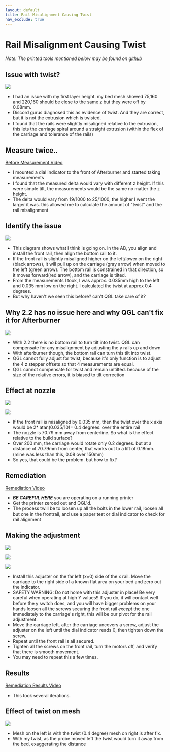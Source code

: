 ```yaml
---
layout: default
title: Rail Misalignment Causing Twist
nav_exclude: true
---
```


# Rail Misalignment Causing Twist

_Note:  The printed tools mentioned below may be found on [github](https://github.com/VoronDesign/VoronUsers/tree/master/printer_mods/Badnoob/Rail_Alignment)_

## Issue with twist?

![](./images/rail_misalignment_mesh_before.jpg)

- I had an issue with my first layer height. my bed mesh showed 75,160 and 220,160 should be close to the same z but they were off by 0.08mm.
- Discord gurus diagnosed this as evidence of twist. And they are correct, but it is not the extrusion which is twisted.
- I found that the rails were slightly misaligned relative to the extrusion, this lets the carriage spiral around a straight extrusion (within the flex of the carriage and tolerance of the rails)

## Measure twice..

[Before Measurement Video](./images/rail_misalignment_measure_before.mp4?raw=true)

- I mounted a dial indicator to the front of Afterburner and started taking measurements
- I found that the measured delta would vary with different z height. If this were simple tilt, the measurements would be the same no matter the z height.
- The delta would vary from 19/1000 to 25/1000, the higher I went the larger it was. this allowed me to calculate the amount of "twist" and the rail misalignment

## Identify the issue

![](./images/rail_misalignment_head_twist.jpg)

- This diagram shows what I think is going on. In the AB, you align and install the front rail, then align the bottom rail to it.
- If the front rail is slightly misaligned higher on the left/lower on the right (black arrows), it will pull up on the carriage (gray arrow) when moved to the left (green arrow). The bottom rail is constrained in that direction, so it moves forward(red arrow), and the carriage is tilted.
- From the measurements I took, I was approx. 0.035mm high to the left and 0.035 mm low on the right. I calculated the twist at approx 0.4 degrees.
- But why haven't we seen this before? can't QGL take care of it?

## Why 2.2 has no issue here and why QGL can't fix it for Afterburner

![](./images/rail_misalignment_gantry.jpg)

- With 2.2 there is no bottom rail to turn tilt into twist. QGL can compensate for any misalignment by adjusting the y rails up and down
- With afterburner though, the bottom rail can turn this tilt into twist.
- QGL cannot fully adjust for twist, because it's only function is to adjust the 4 z stepper offsets so that 4 measurements are equal.
- QGL cannot compensate for twist and remain untilted. because of the size of the relative errors, it is biased to tilt correction

## Effect at nozzle

![](./images/rail_misalignment_nozzle_effect1.jpg)

![](./images/rail_misalignment_nozzle_effect2.jpg)

- If the front rail is misaligned by 0.035 mm, then the twist over the x axis would be 2\* atan(0.035/10)= 0.4 degrees. over the entire rail
- The nozzle is 70.79 mm away from centerline. So what is the effect relative to the build surface?
- Over 200 mm, the carriage would rotate only 0.2 degrees. but at a distance of 70.79mm from center, that works out to a lift of 0.18mm. (mine was less than this, 0.08 over 150mm)
- So yes, that could be the problem. but how to fix?

## Remediation

[Remediation Video](./images/rail_misalignment_remediation.mp4?raw=true)

- _**BE CAREFUL HERE**_ you are operating on a running printer
- Get the printer zeroed out and QGL'd.
- The process twill be to loosen up all the bolts in the lower rail, loosen all but one in the frontrail, and use a paper test or dial indicator to check for rail alignment

## Making the adjustment

![](./images/rail_misalignment_adjustment1.jpg)

![](./images/rail_misalignment_adjustment2.jpg)

![](./images/rail_misalignment_adjustment3.jpg)

- Install this adjuster on the far left (x=0) side of the x rail. Move the carriage to the right side of a known flat area on your bed and zero out the indicator.
- SAFETY WARNING: Do not home with this adjuster in place! Be very careful when operating at high Y values!! If you do, it will contact well before the y switch does, and you will have bigger problems on your hands
  loosen all the screws securing the front rail _except_ the one immediately to the carriage's right, this will be our pivot for the rail adjustment.
- Move the carriage left. after the carriage uncovers a screw, adjust the adjuster on the left until the dial indicator reads 0, then tighten down the screw.
- Repeat until the front rail is all secured.
- Tighten all the screws on the front rail, turn the motors off, and verify that there is smooth movement.
- You may need to repeat this a few times.

## Results

[Remediation Results Video](./images/rail_misalignment_results.mp4?raw=true)

- This took several iterations.

## Effect of twist on mesh

![](./images/rail_misalignment_mesh_after.jpg)

- Mesh on the left is with the twist (0.4 degree) mesh on right is after fix.
- With my twist, as the probe moved left the twist would turn it away from the bed, exaggerating the distance
